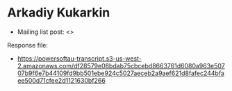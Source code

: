 # Arkadiy Kukarkin

* Mailing list post: <>

Response file:

* <https://powersoftau-transcript.s3-us-west-2.amazonaws.com/df28579e08bdab75cbcebd8663761d6080a963e50707b9f6e7b44109fd9bb501ebe924c5027aeceb2a9aef621d8fafec244bfaee500d71cfee2d1121630bf266>
